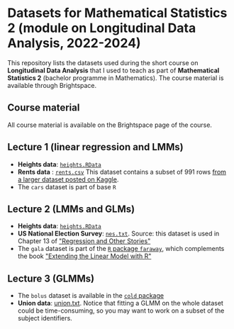 # Datasets for Mathematical Statistics 2 (module on Longitudinal Data Analysis, 2022-2024)

This repository lists the datasets used during the short course on **Longitudinal Data Analysis** that I used to teach as part of **Mathematical Statistics 2** (bachelor programme in Mathematics). The course material is available through Brightspace.

## Course material

All course material is available on the Brightspace page of the course.

## Lecture 1 (linear regression and LMMs)

* **Heights data**: [`heights.RData`](https://github.com/mirkosignorelli/Teaching/blob/main/MathStat2/heights.RData)
* **Rents data** : [`rents.csv`](https://raw.githubusercontent.com/mirkosignorelli/Teaching/main/MathStat2/rents.csv)
This dataset contains a subset of 991 rows [from a larger dataset posted on Kaggle](https://www.kaggle.com/rkb0023/houserentpredictiondataset).
* The `cars` dataset is part of base `R`

## Lecture 2 (LMMs and GLMs)

* **Heights data**: [`heights.RData`](https://github.com/mirkosignorelli/Teaching/blob/main/MathStat2/heights.RData)
* **US National Election Survey**: [`nes.txt`](https://raw.githubusercontent.com/avehtari/ROS-Examples/535210007acc89087323ff71019c16f1771b3c5e/NES/data/nes.txt). Source: this dataset is used in Chapter 13 of ["Regression and Other Stories"](https://avehtari.github.io/ROS-Examples/)
* The `gala` dataset is part of the [`R` package `faraway`](https://cran.r-project.org/web/packages/faraway/index.html), which complements the book ["Extending the Linear Model with R"](https://julianfaraway.github.io/faraway/ELM/)

## Lecture 3 (GLMMs)

* The `bolus` dataset is available in the [`cold` package](https://cran.r-project.org/web/packages/cold/index.html)
* **Union data**: [union.txt](https://raw.githubusercontent.com/mirkosignorelli/Teaching/refs/heads/main/OidS/union.txt). Notice that fitting a GLMM on the whole dataset could be time-consuming, so you may want to work on a subset of the subject identifiers.
